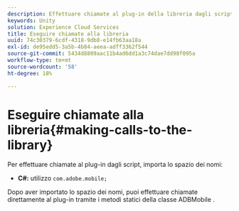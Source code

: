 ```yaml
---
description: Effettuare chiamate al plug-in della libreria dagli script.
keywords: Unity
solution: Experience Cloud Services
title: Eseguire chiamate alla libreria
uuid: 74c30379-6cdf-4318-9db8-e14fb63aa18a
exl-id: de95edd5-3a5b-4b84-aeea-adff3362f544
source-git-commit: 5434d8809aac11b4ad6dd1a3c74dae7dd98f095a
workflow-type: tm+mt
source-wordcount: '58'
ht-degree: 18%

---
```


# Eseguire chiamate alla libreria{#making-calls-to-the-library}

Per effettuare chiamate al plug-in dagli script, importa lo spazio dei nomi:

* **C#:** utilizzo `com.adobe.mobile;`

Dopo aver importato lo spazio dei nomi, puoi effettuare chiamate direttamente al plug-in tramite i metodi statici della classe ADBMobile .
